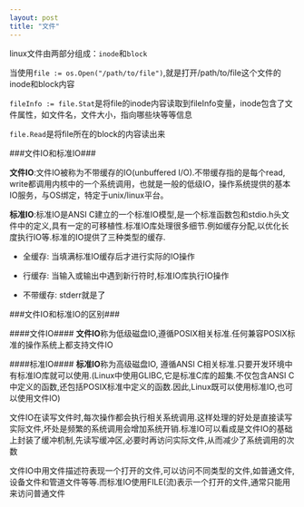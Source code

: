 ```yaml
---
layout: post
title: "文件"
---
```


linux文件由两部分组成：`inode`和`block`

当使用`file := os.Open("/path/to/file")`,就是打开/path/to/file这个文件的inode和block内容

`fileInfo := file.Stat`是将file的inode内容读取到fileInfo变量，inode包含了文件属性，如文件名，文件大小，指向哪些块等等信息

`file.Read`是将file所在的block的内容读出来

<!--more-->
###文件IO和标准IO###

**文件IO**:文件IO被称为不带缓存的IO(unbuffered I/O).不带缓存指的是每个read, write都调用内核中的一个系统调用，也就是一般的低级IO，操作系统提供的基本IO服务，与OS绑定，特定于unix/linux平台。

**标准IO**:标准IO是ANSI C建立的一个标准IO模型,是一个标准函数包和stdio.h头文件中的定义,具有一定的可移植性.标准IO库处理很多细节.例如缓存分配,以优化长度执行IO等.标准的IO提供了三种类型的缓存.

- 全缓存: 当填满标准IO缓存后才进行实际的IO操作

- 行缓存: 当输入或输出中遇到新行符时,标准IO库执行IO操作

- 不带缓存: stderr就是了

###文件IO和标准IO的区别###

####文件IO####
**文件IO**称为低级磁盘IO,遵循POSIX相关标准.任何兼容POSIX标准的操作系统上都支持文件IO

####标准IO####
**标准IO**称为高级磁盘IO, 遵循ANSI C相关标准.只要开发环境中有标准IO库就可以使用.(Linux中使用GLIBC,它是标准C库的超集.不仅包含ANSI C中定义的函数,还包括POSIX标准中定义的函数.因此,Linux既可以使用标准IO,也可以使用文件IO)

文件IO在读写文件时,每次操作都会执行相关系统调用.这样处理的好处是直接读写实际文件,坏处是频繁的系统调用会增加系统开销.标准IO可以看成是文件IO的基础上封装了缓冲机制,先读写缓冲区,必要时再访问实际文件,从而减少了系统调用的次数

文件IO中用文件描述符表现一个打开的文件,可以访问不同类型的文件,如普通文件,设备文件和管道文件等等.而标准IO使用FILE(流)表示一个打开的文件,通常只能用来访问普通文件


